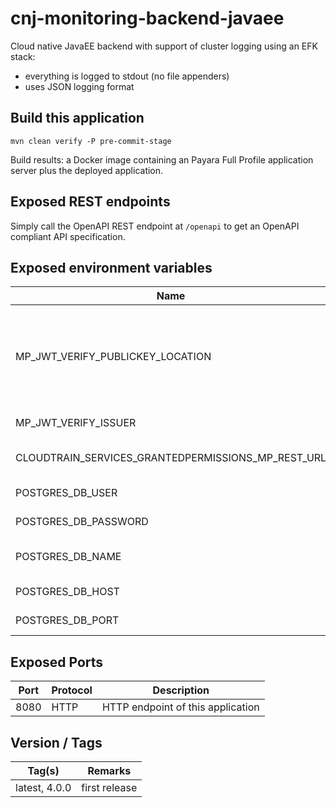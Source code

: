 # cnj-monitoring-backend-javaee

Cloud native JavaEE backend with support of cluster logging using an EFK stack:

* everything is logged to stdout (no file appenders)
* uses JSON logging format

## Build this application 

``` 
mvn clean verify -P pre-commit-stage
```

Build results: a Docker image containing an Payara Full Profile application server plus the deployed application.

## Exposed REST endpoints

Simply call the OpenAPI REST endpoint at `/openapi` to get an OpenAPI compliant API specification.

## Exposed environment variables

| Name | Required | Description |
| --- | --- | --- |
| MP_JWT_VERIFY_PUBLICKEY_LOCATION | x | REST endpoint of an OpenID Connect authentication provider returning the JWT key set |
| MP_JWT_VERIFY_ISSUER | x | ID of the JWT's issuer |
| CLOUDTRAIN_SERVICES_GRANTEDPERMISSIONS_MP_REST_URL | x | Base URL of downstream service |
| POSTGRES_DB_USER | x | PostgreSQL database user | 
| POSTGRES_DB_PASSWORD | x | PostgreSQL database user |
| POSTGRES_DB_NAME | x | PostgreSQL database name |
| POSTGRES_DB_HOST | x | PostgreSQL hostname |
| POSTGRES_DB_PORT | x | PostgreSQL port number |


## Exposed Ports

| Port | Protocol | Description |
| --- | --- | --- |
| 8080 | HTTP | HTTP endpoint of this application | 
 
## Version / Tags

| Tag(s) | Remarks |
| --- | --- |
| latest, 4.0.0 | first release |
